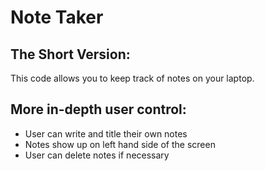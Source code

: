 # Note Taker

## The Short Version:
This code allows you to keep track of notes on your laptop.

## More in-depth user control:
 * User can write and title their own notes
 * Notes show up on left hand side of the screen
 * User can delete notes if necessary
